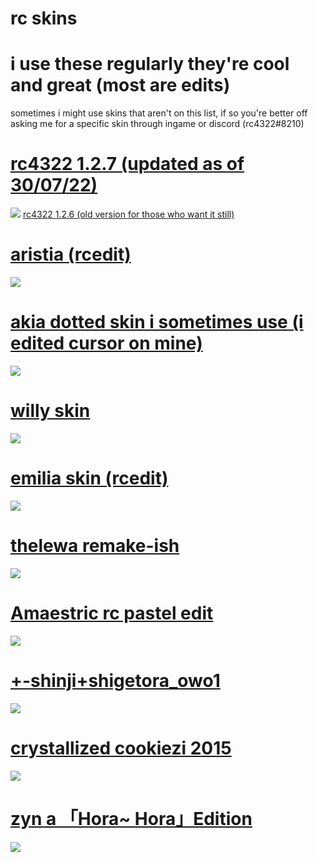 # rc skins
# i use these regularly they're cool and great (most are edits)
sometimes i might use skins that aren't on this list, if so you're better off asking me for a specific skin through ingame or discord (rc4322#8210)




# [rc4322 1.2.7 (updated as of 30/07/22)](https://rc4322.s-ul.eu/g02QkXmW)
![](https://b.catgirlsare.sexy/xLvO04nZgQG7.jpg)
[rc4322 1.2.6 (old version for those who want it still)](https://rc4322.s-ul.eu/PbB7Tz6c)

# [aristia (rcedit)](https://rc4322.s-ul.eu/D0yzlV4O)
![](https://osu.ppy.sh/ss/16283882/2144)

# [akia dotted skin i sometimes use (i edited cursor on mine)](https://b.catgirlsare.sexy/t_momdVX.osk)
![](https://osu.ppy.sh/ss/14820334/8779)

# [willy skin](https://puu.sh/H3y9f/43fcb5dd24.osk)
![](https://osu.ppy.sh/ss/16293304/c67f)

# [emilia skin (rcedit)](https://rc4322.s-ul.eu/0tkUMWhX)
![](https://osu.ppy.sh/ss/16283901/de60)

# [thelewa remake-ish](https://rc4322.s-ul.eu/ALAFlzTD)
![](https://b.catgirlsare.sexy/FI4bt-8_.jpg)

# [Amaestric rc pastel edit](https://rc4322.s-ul.eu/54HN61gT)
![](https://osu.ppy.sh/ss/16283917/8135)

# [+-shinji+shigetora_owo1](https://rc4322.s-ul.eu/MoERUNh3)
![](https://osu.ppy.sh/ss/16793680/8b6e)

# [crystallized cookiezi 2015](https://drive.google.com/file/d/1-SfZV4N0roQLxlwdEeIifeEKb3IxcaYS/view?usp=sharing)
![](https://osu.ppy.sh/ss/17922637/e6bd)  

# [zyn a 「Hora~ Hora」Edition](https://rc4322.s-ul.eu/pPJdyJ3K)
![](https://osu.ppy.sh/ss/18103738/09a4)
